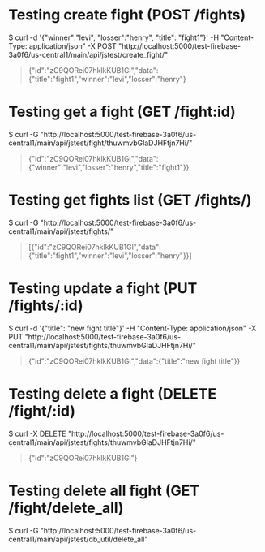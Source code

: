 # Testing create fight (POST /fights)
$ curl -d '{"winner":"levi", "losser":"henry", "title": "fight1"}' -H "Content-Type: application/json" -X POST "http://localhost:5000/test-firebase-3a0f6/us-central1/main/api/jstest/create_fight/"

> {"id":"zC9QORei07hklkKUB1Gl","data":{"title":"fight1","winner":"levi","losser":"henry"}

# Testing  get a fight (GET /fight:id)
$ curl -G "http://localhost:5000/test-firebase-3a0f6/us-central1/main/api/jstest/fight/thuwmvbGlaDJHFtjn7Hi/"

>{"id":"zC9QORei07hklkKUB1Gl","data":{"winner":"levi","losser":"henry","title":"fight1"}}


# Testing get fights list (GET /fights/)
$ curl -G "http://localhost:5000/test-firebase-3a0f6/us-central1/main/api/jstest/fights/"
> [{"id":"zC9QORei07hklkKUB1Gl","data":{"title":"fight1","winner":"levi","losser":"henry"}}]

# Testing update a fight (PUT /fights/:id)
$ curl -d '{"title": "new fight title"}' -H "Content-Type: application/json" -X PUT "http://localhost:5000/test-firebase-3a0f6/us-central1/main/api/jstest/fights/thuwmvbGlaDJHFtjn7Hi/"

> {"id":"zC9QORei07hklkKUB1Gl","data":{"title":"new fight title"}}

# Testing delete a fight (DELETE /fight/:id)
$ curl -X DELETE "http://localhost:5000/test-firebase-3a0f6/us-central1/main/api/jstest/fights/thuwmvbGlaDJHFtjn7Hi/"

> {"id":"zC9QORei07hklkKUB1Gl"}

# Testing delete all fight (GET /fight/delete_all)
$ curl -G "http://localhost:5000/test-firebase-3a0f6/us-central1/main/api/jstest/db_util/delete_all"
